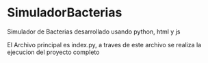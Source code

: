 # SimuladorBacterias
Simulador de Bacterias desarrollado usando python, html y js

El Archivo principal es index.py, a traves de este archivo se realiza la ejecucion del proyecto completo
